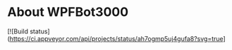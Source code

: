 # About WPFBot3000

[![Build status](https://ci.appveyor.com/api/projects/status/ah7ogmp5uj4gufa8?svg=true]